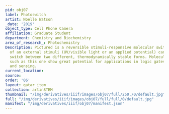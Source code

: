 ```yaml
---
pid: obj07
label: Photoswitch
artist: Noelle Watson
_date: '2019'
object_type: Cell Phone Camera
affiliation: Graduate Student
department: Chemistry and Biochemistry
area_of_research_: Photochemistry
Description: Pictured is a reversible stimuli-responsive molecular switch. Application
  of an external stimuli (UV/visible light or an applied potential) can be used to
  switch between two different, thermodynamically stable forms. Molecular switches
  such as this one show great potential for applications in logic gates, photochromics,
  and sensing.
current_location: 
source: 
order: '06'
layout: qatar_item
collection: artinSTEM
thumbnail: "/img/derivatives/iiif/images/obj07/full/250,/0/default.jpg"
full: "/img/derivatives/iiif/images/obj07/full/full/0/default.jpg"
manifest: "/img/derivatives/iiif/obj07/manifest.json"
---
```


